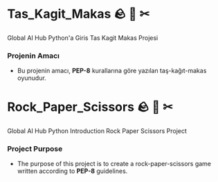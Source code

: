 # Tas_Kagit_Makas 🪨 📜 ✂
Global AI Hub Python'a Giris Tas Kagit Makas Projesi
### Projenin Amacı
- Bu projenin amacı, **PEP-8** kurallarına göre yazılan taş-kağıt-makas oyunudur.

# Rock_Paper_Scissors 🪨 📜 ✂
Global AI Hub Python Introduction Rock Paper Scissors Project
### Project Purpose
- The purpose of this project is to create a rock-paper-scissors game written according to **PEP-8** guidelines.
